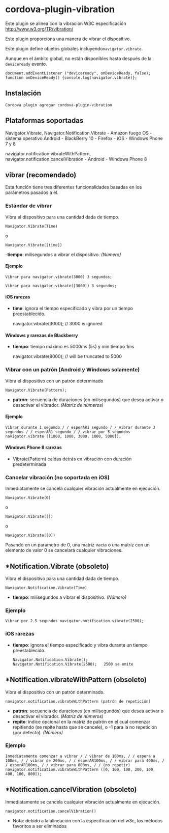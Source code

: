 <!---
    Licensed to the Apache Software Foundation (ASF) under one
    or more contributor license agreements.  See the NOTICE file
    distributed with this work for additional information
    regarding copyright ownership.  The ASF licenses this file
    to you under the Apache License, Version 2.0 (the
    "License"); you may not use this file except in compliance
    with the License.  You may obtain a copy of the License at

      http://www.apache.org/licenses/LICENSE-2.0

    Unless required by applicable law or agreed to in writing,
    software distributed under the License is distributed on an
    "AS IS" BASIS, WITHOUT WARRANTIES OR CONDITIONS OF ANY
    KIND, either express or implied.  See the License for the
    specific language governing permissions and limitations
    under the License.
-->

# cordova-plugin-vibration

Este plugin se alinea con la vibración W3C especificación http://www.w3.org/TR/vibration/

Este plugin proporciona una manera de vibrar el dispositivo.

Este plugin define objetos globales incluyendo`navigator.vibrate`.

Aunque en el ámbito global, no están disponibles hasta después de la `deviceready` evento.

    document.addEventListener ("deviceready", onDeviceReady, false);
    function onDeviceReady() {console.log(navigator.vibrate)};


## Instalación

    Cordova plugin agregar cordova-plugin-vibration


## Plataformas soportadas

Navigator.Vibrate,
Navigator.Notification.Vibrate - Amazon fuego OS - sistema operativo Android - BlackBerry 10 - Firefox - iOS - Windows Phone 7 y 8

navigator.notification.vibrateWithPattern,
navigator.notification.cancelVibration - Android - Windows Phone 8

## vibrar (recomendado)

Esta función tiene tres diferentes funcionalidades basadas en los parámetros pasados a él.

### Estándar de vibrar

Vibra el dispositivo para una cantidad dada de tiempo.

    Navigator.Vibrate(Time)


o

    Navigator.Vibrate([time])


-**tiempo**: milisegundos a vibrar el dispositivo. *(Número)*

#### Ejemplo

    Vibrar para navigator.vibrate(3000) 3 segundos;

    Vibrar para navigator.vibrate([3000]) 3 segundos;


#### iOS rarezas

*   **time**: ignora el tiempo especificado y vibra por un tiempo preestablecido.

    navigator.vibrate(3000); // 3000 is ignored

#### Windows y rarezas de Blackberry

*   **tiempo**: tiempo máximo es 5000ms (5s) y min tiempo 1ms

    navigator.vibrate(8000); // will be truncated to 5000

### Vibrar con un patrón (Android y Windows solamente)

Vibra el dispositivo con un patrón determinado

    Navigator.Vibrate(Pattern);


*   **patrón**: secuencia de duraciones (en milisegundos) que desea activar o desactivar el vibrador. *(Matriz de números)*

#### Ejemplo

    Vibrar durante 1 segundo / / esperAR1 segundo / / vibrar durante 3 segundos / / esperAR1 segundo / / vibrar por 5 segundos navigator.vibrate ([1000, 1000, 3000, 1000, 5000]);


#### Windows Phone 8 rarezas

*   Vibrate(Pattern) caídas detrás en vibración con duración predeterminada

### Cancelar vibración (no soportada en iOS)

Inmediatamente se cancela cualquier vibración actualmente en ejecución.

    Navigator.Vibrate(0)


o

    Navigator.Vibrate([])


o

    Navigator.Vibrate([0])


Pasando en un parámetro de 0, una matriz vacía o una matriz con un elemento de valor 0 se cancelará cualquier vibraciones.

## *Notification.Vibrate (obsoleto)

Vibra el dispositivo para una cantidad dada de tiempo.

    Navigator.Notification.Vibrate(Time)


*   **tiempo**: milisegundos a vibrar el dispositivo. *(Número)*

### Ejemplo

    Vibrar por 2.5 segundos navigator.notification.vibrate(2500);


### iOS rarezas

*   **tiempo**: ignora el tiempo especificado y vibra durante un tiempo preestablecido.

        Navigator.Notification.Vibrate();
        Navigator.Notification.Vibrate(2500);   2500 se omite


## *Notification.vibrateWithPattern (obsoleto)

Vibra el dispositivo con un patrón determinado.

    navigator.notification.vibrateWithPattern (patrón de repetición)


*   **patrón**: secuencia de duraciones (en milisegundos) que desea activar o desactivar el vibrador. *(Matriz de números)*
*   **repito**: índice opcional en la matriz de patrón en el cual comenzar repitiendo (se repite hasta que se cancele), o -1 para la no repetición (por defecto). *(Número)*

### Ejemplo

    Inmediatamente comenzar a vibrar / / vibrar de 100ms, / / espera a 100ms, / / vibrar de 200ms, / / esperAR100ms, / / vibrar para 400ms, / / esperAR100ms, / / vibrar para 800ms, / / (no repetir) navigator.notification.vibrateWithPattern ([0, 100, 100, 200, 100, 400, 100, 800]);


## *Notification.cancelVibration (obsoleto)

Inmediatamente se cancela cualquier vibración actualmente en ejecución.

    navigator.notification.cancelVibration()


* Nota: debido a la alineación con la especificación del w3c, los métodos favoritos a ser eliminados
